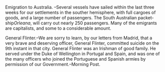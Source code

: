 Emigration to Australia. –Several vessels have sailed within the last three weeks for our settlements in the souther hemisphere, with full cargoes of goods, and a large number of passengers. The South Australian packet-ship*Orleana*, will carry out nearly 250 passengers. Many of the emigrants are capitalists, and some to a considerable amount.General Flinter.–We are sorry to learn, by our letters from Madrid, that a very brave and deserving officer, General Flinter, committed suicide on the 9th instant in that city. General Flinter was an Irishman of good family. He served under the Duke of Wellington in Portugal and Spain, and was one of the many officers who joined the Portuguese and Spanish armies by permission of our Government.–Morning Post.